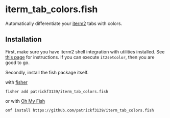 # iterm_tab_colors.fish
Automatically differentiate your [iterm2](https://www.iterm2.com) tabs with colors.

## Installation
First, make sure you have iterm2 shell integration with utilities installed. See [this page](https://www.iterm2.com/documentation-shell-integration.html) for instructions. If you can execute `it2setcolor`, then you are good to go.

Secondly, install the fish package itself.

with [fisher](https://github.com/jorgebucaran/fisher)
```
fisher add patrickf3139/iterm_tab_colors.fish
```

or with [Oh My Fish](https://github.com/oh-my-fish/oh-my-fish)
```fish
omf install https://github.com/patrickf3139/iterm_tab_colors.fish
```
